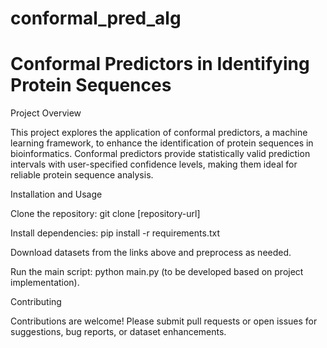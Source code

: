 # conformal_pred_alg
# Conformal Predictors in Identifying Protein Sequences

Project Overview

This project explores the application of conformal predictors, a machine learning framework, to enhance the identification of protein sequences in bioinformatics. Conformal predictors provide statistically valid prediction intervals with user-specified confidence levels, making them ideal for reliable protein sequence analysis. 

Installation and Usage


Clone the repository: git clone [repository-url]



Install dependencies: pip install -r requirements.txt


Download datasets from the links above and preprocess as needed.

Run the main script: python main.py (to be developed based on project implementation).

Contributing

Contributions are welcome! Please submit pull requests or open issues for suggestions, bug reports, or dataset enhancements.